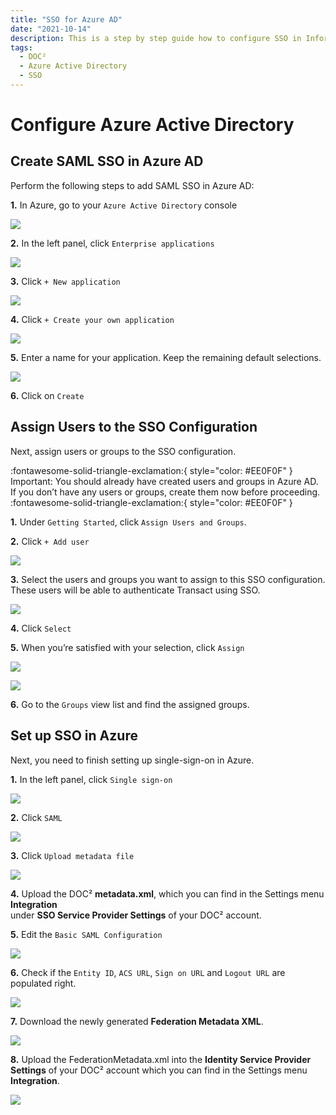 ```yaml
---
title: "SSO for Azure AD"
date: "2021-10-14"
description: This is a step by step guide how to configure SSO in Infor Cloud. Starting with the prerequisites, getting access to the cloud and checking it to add a new service provider.
tags:
  - DOC²
  - Azure Active Directory
  - SSO
---
```


# Configure Azure Active Directory

## Create SAML SSO in Azure AD

Perform the following steps to add SAML SSO in Azure AD:

**1.** In Azure, go to your `Azure Active Directory` console

![](/_images/doc2/SSO/Azure_1.png)



**2.** In the left panel, click `Enterprise applications`

![](/_images/doc2/SSO/Azure_2.png)



**3.** Click `+ New application`

![](/_images/doc2/SSO/Azure_3.png)




**4.** Click `+ Create your own application`

![](/_images/doc2/SSO/Azure_4.png)



**5.** Enter a name for your application. Keep the remaining default selections.

![](/_images/doc2/SSO/Azure_5.png)



**6.** Click on `Create`


## Assign Users to the SSO Configuration

Next, assign users or groups to the SSO configuration.

:fontawesome-solid-triangle-exclamation:{ style="color: #EE0F0F" }
Important: You should already have created users and groups in Azure AD. If you don’t have any users or groups, create them now before proceeding.
:fontawesome-solid-triangle-exclamation:{ style="color: #EE0F0F" }

**1.** Under `Getting Started`, click `Assign Users and Groups`.


**2.** Click `+ Add user`

![](/_images/doc2/SSO/Azure_6.png)


**3.** Select the users and groups you want to assign to this SSO configuration. These users will be able to authenticate Transact using SSO.

![](/_images/doc2/SSO/Azure_7.png)
            


**4.** Click `Select`


**5.** When you’re satisfied with your selection, click `Assign`

![](/_images/doc2/SSO/Azure_8.png)
                
![](/_images/doc2/SSO/Azure_9.png)




**6.** Go to the `Groups` view list and find the assigned groups.



## Set up SSO in Azure

Next, you need to finish setting up single-sign-on in Azure.

**1.** In the left panel, click `Single sign-on`

![](/_images/doc2/SSO/Azure_10.png)
            


**2.** Click `SAML`

![](/_images/doc2/SSO/Azure_11.png)
            


**3.** Click `Upload metadata file`

![](/_images/doc2/SSO/Azure_12.png)
            


**4.** Upload the DOC² **metadata.xml**, which you can find in the Settings menu **Integration**<br> under **SSO Service Provider Settings** of your DOC² account.



**5.** Edit the `Basic SAML Configuration`

![](/_images/doc2/SSO/Azure_13.png)



**6.** Check if the `Entity ID`, `ACS URL`, `Sign on URL` and `Logout URL` are populated right.
    
![](/_images/doc2/SSO/Azure_13.1.png)         


**7.** Download the newly generated **Federation Metadata XML**.

![](/_images/doc2/SSO/Azure_14.png)



**8.** Upload the FederationMetadata.xml into the **Identity Service Provider Settings** of your DOC² account which you can find in the Settings menu **Integration**.

![](/_images/doc2/SSO/Azure_15.png)






